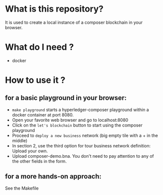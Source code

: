# What is this repository? #
It is used to create a local instance of a composer blockchain in your browser.

# What do I need ? #
 - docker

# How to use it ? #
## for a basic playground in your browser: ##
 - `make playground` starts a hyperledger-composer playground within a docker container at port 8080.
 - Open your favorite web browser and go to localhost:8080
 - Click on the `let's blockchain` button to start using the composer playground
 - Proceed to `deploy a new business` network (big empty tile with a + in the middle)
 - In section 2, use the third option for tour business network definition: Upload your own.
 - Upload composer-demo.bna. You don't need to pay attention to any of the other fields in the form.

## for a more hands-on approach: ##
See the Makefile
